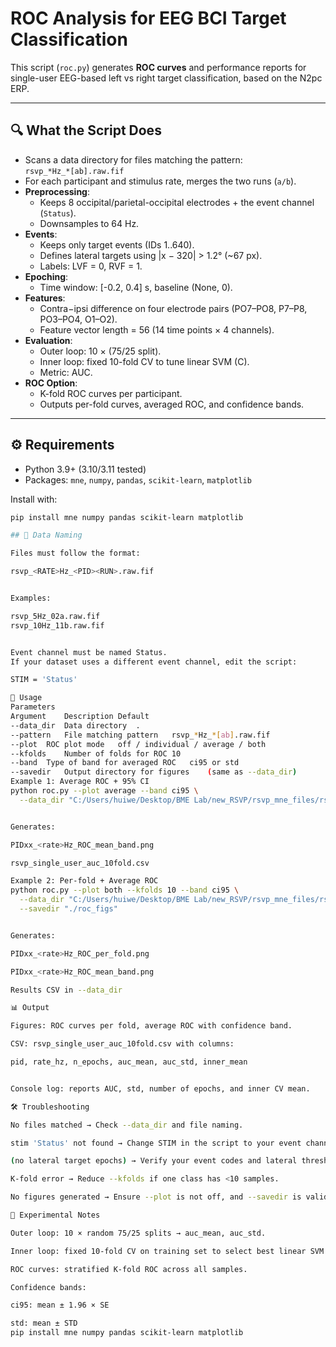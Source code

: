# ROC Analysis for EEG BCI Target Classification

This script (`roc.py`) generates **ROC curves** and performance reports for single-user EEG-based left vs right target classification, based on the N2pc ERP.

---

## 🔍 What the Script Does
- Scans a data directory for files matching the pattern:  
  `rsvp_*Hz_*[ab].raw.fif`
- For each participant and stimulus rate, merges the two runs (`a/b`).  
- **Preprocessing**:  
  - Keeps 8 occipital/parietal-occipital electrodes + the event channel (`Status`).  
  - Downsamples to 64 Hz.  
- **Events**:  
  - Keeps only target events (IDs 1..640).  
  - Defines lateral targets using |x − 320| > 1.2° (~67 px).  
  - Labels: LVF = 0, RVF = 1.  
- **Epoching**:  
  - Time window: [-0.2, 0.4] s, baseline (None, 0).  
- **Features**:  
  - Contra−ipsi difference on four electrode pairs (PO7–PO8, P7–P8, PO3–PO4, O1–O2).  
  - Feature vector length = 56 (14 time points × 4 channels).  
- **Evaluation**:  
  - Outer loop: 10 × (75/25 split).  
  - Inner loop: fixed 10-fold CV to tune linear SVM (C).  
  - Metric: AUC.  
- **ROC Option**:  
  - K-fold ROC curves per participant.  
  - Outputs per-fold curves, averaged ROC, and confidence bands.

---

## ⚙️ Requirements
- Python 3.9+ (3.10/3.11 tested)  
- Packages: `mne`, `numpy`, `pandas`, `scikit-learn`, `matplotlib`

Install with:
```bash
pip install mne numpy pandas scikit-learn matplotlib

## 📂 Data Naming

Files must follow the format:

rsvp_<RATE>Hz_<PID><RUN>.raw.fif


Examples:

rsvp_5Hz_02a.raw.fif
rsvp_10Hz_11b.raw.fif


Event channel must be named Status.
If your dataset uses a different event channel, edit the script:

STIM = 'Status'

🚀 Usage
Parameters
Argument	Description	Default
--data_dir	Data directory	.
--pattern	File matching pattern	rsvp_*Hz_*[ab].raw.fif
--plot	ROC plot mode	off / individual / average / both
--kfolds	Number of folds for ROC	10
--band	Type of band for averaged ROC	ci95 or std
--savedir	Output directory for figures	(same as --data_dir)
Example 1: Average ROC + 95% CI
python roc.py --plot average --band ci95 \
  --data_dir "C:/Users/huiwe/Desktop/BME Lab/new_RSVP/rsvp_mne_files/rsvp_mne_files"


Generates:

PIDxx_<rate>Hz_ROC_mean_band.png

rsvp_single_user_auc_10fold.csv

Example 2: Per-fold + Average ROC
python roc.py --plot both --kfolds 10 --band ci95 \
  --data_dir "C:/Users/huiwe/Desktop/BME Lab/new_RSVP/rsvp_mne_files/rsvp_mne_files" \
  --savedir "./roc_figs"


Generates:

PIDxx_<rate>Hz_ROC_per_fold.png

PIDxx_<rate>Hz_ROC_mean_band.png

Results CSV in --data_dir

📊 Output

Figures: ROC curves per fold, average ROC with confidence band.

CSV: rsvp_single_user_auc_10fold.csv with columns:

pid, rate_hz, n_epochs, auc_mean, auc_std, inner_mean


Console log: reports AUC, std, number of epochs, and inner CV mean.

🛠 Troubleshooting

No files matched → Check --data_dir and file naming.

stim 'Status' not found → Change STIM in the script to your event channel.

(no lateral target epochs) → Verify your event codes and lateral threshold.

K-fold error → Reduce --kfolds if one class has <10 samples.

No figures generated → Ensure --plot is not off, and --savedir is valid.

🔬 Experimental Notes

Outer loop: 10 × random 75/25 splits → auc_mean, auc_std.

Inner loop: fixed 10-fold CV on training set to select best linear SVM (C ∈ [0.01, 0.1, 1, 10, 100]).

ROC curves: stratified K-fold ROC across all samples.

Confidence bands:

ci95: mean ± 1.96 × SE

std: mean ± STD
pip install mne numpy pandas scikit-learn matplotlib
